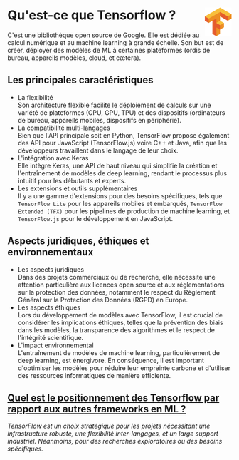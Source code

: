 # **Qu'est-ce que Tensorflow ?** <a href="../"><img align="right" src="../../assets/Tensorflow.png" alt="Tensorflow" height="64px"></a>
C'est une bibliothèque open source de Google. Elle est dédiée au calcul numérique et au machine learning à grande échelle. Son but est de créer, déployer des modèles de ML à certaines plateformes (ordis de bureau, appareils modèles, cloud, et cætera).
## **Les principales caractéristiques**  
* La flexibilité  
    Son architecture flexible facilite le déploiement de calculs sur une variété de plateformes (CPU, GPU, TPU) et des dispositifs (ordinateurs de bureau, appareils mobiles, dispositifs en périphérie).
* La compatibilité multi-langages  
    Bien que l'API principale soit en Python, TensorFlow propose également des API pour JavaScript (TensorFlow.js) voire C++ et Java, afin que les développeurs travaillent dans le langage de leur choix. 
* L'intégration avec Keras  
    Elle intègre Keras, une API de haut niveau qui simplifie la création et l'entraînement de modèles de deep learning, rendant le processus plus intuitif pour les débutants et experts. 
* Les extensions et outils supplémentaires  
    Il y a une gamme d'extensions pour des besoins spécifiques, tels que `TensorFlow Lite` pour les appareils mobiles et embarqués, `TensorFlow Extended (TFX)` pour les pipelines de production de machine learning, et `TensorFlow.js` pour le développement en JavaScript.
## **Aspects juridiques, éthiques et environnementaux**
* Les aspects juridiques  
    Dans des projets commerciaux ou de recherche, elle nécessite une attention particulière aux licences open source et aux réglementations sur la protection des données, notamment le respect du Règlement Général sur la Protection des Données (RGPD) en Europe. 
* Les aspects éthiques  
    Lors du développement de modèles avec TensorFlow, il est crucial de considérer les implications éthiques, telles que la prévention des biais dans les modèles, la transparence des algorithmes et le respect de l'intégrité scientifique. 
* L'impact environnemental  
    L'entraînement de modèles de machine learning, particulièrement de deep learning, est énergivore. En conséquence, il est important d'optimiser les modèles pour réduire leur empreinte carbone et d'utiliser des ressources informatiques de manière efficiente.
## **[Quel est le positionnement des Tensorflow par rapport aux autres frameworks en ML ?](../rgpd/ethic)**

_TensorFlow est un choix stratégique pour les projets nécessitant une infrastructure robuste, une flexibilité inter-langages, et un large support industriel. Néanmoins, pour des recherches exploratoires ou des besoins spécifiques._